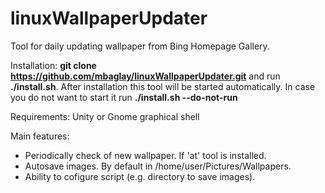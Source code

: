 # linuxWallpaperUpdater
Tool for daily updating wallpaper from Bing Homepage Gallery.

Installation: **git clone https://github.com/mbaglay/linuxWallpaperUpdater.git** and run **./install.sh**.
After installation this tool will be started automatically. In case you do not want to start it run **./install.sh --do-not-run**

Requirements: Unity or Gnome graphical shell

Main features:
- Periodically check of new wallpaper. If 'at' tool is installed.
- Autosave images. By default in /home/user/Pictures/Wallpapers.
- Ability to cofigure script (e.g. directory to save images).
